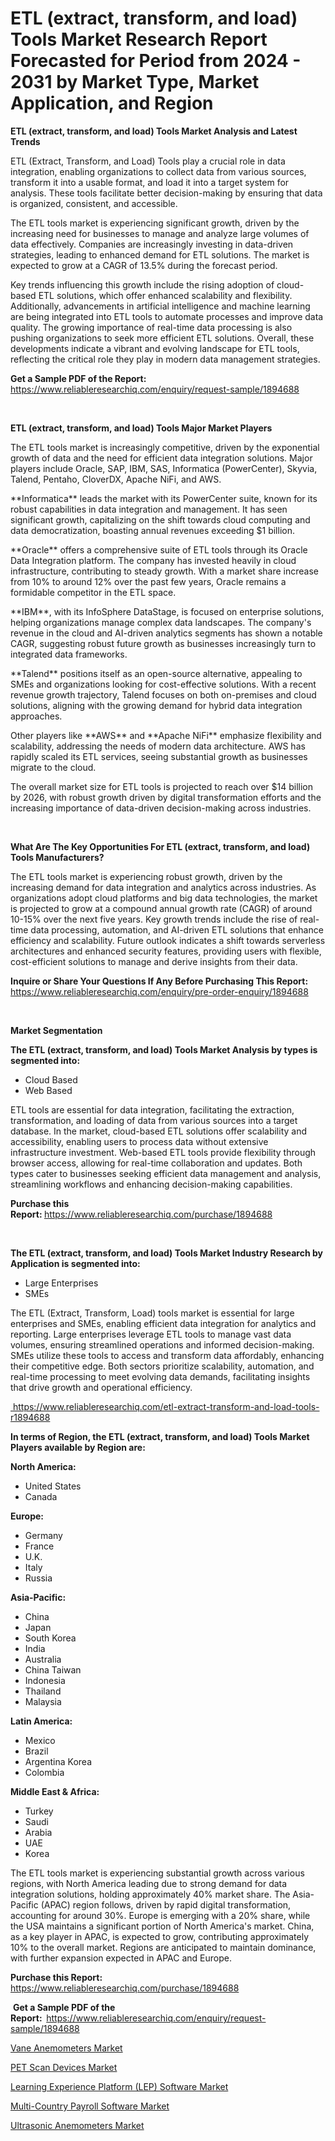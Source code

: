 <p><h1>ETL (extract, transform, and load) Tools Market Research Report Forecasted for Period from 2024 -  2031 by Market Type, Market Application, and Region</h1></p><p><strong>ETL (extract, transform, and load) Tools Market Analysis and Latest Trends</strong></p>
<p><p>ETL (Extract, Transform, and Load) Tools play a crucial role in data integration, enabling organizations to collect data from various sources, transform it into a usable format, and load it into a target system for analysis. These tools facilitate better decision-making by ensuring that data is organized, consistent, and accessible.</p><p>The ETL tools market is experiencing significant growth, driven by the increasing need for businesses to manage and analyze large volumes of data effectively. Companies are increasingly investing in data-driven strategies, leading to enhanced demand for ETL solutions. The market is expected to grow at a CAGR of 13.5% during the forecast period. </p><p>Key trends influencing this growth include the rising adoption of cloud-based ETL solutions, which offer enhanced scalability and flexibility. Additionally, advancements in artificial intelligence and machine learning are being integrated into ETL tools to automate processes and improve data quality. The growing importance of real-time data processing is also pushing organizations to seek more efficient ETL solutions. Overall, these developments indicate a vibrant and evolving landscape for ETL tools, reflecting the critical role they play in modern data management strategies.</p></p>
<p><strong>Get a Sample PDF of the Report:&nbsp;</strong> <a href="https://www.reliableresearchiq.com/enquiry/request-sample/1894688?utm_campaign=101&utm_medium=2&utm_source=Github&utm_content=ia&utm_term=24102024&utm_id=etl-extract-transform-and-load-tools">https://www.reliableresearchiq.com/enquiry/request-sample/1894688</a></p>
<p>&nbsp;</p>
<p><strong>ETL (extract, transform, and load) Tools Major Market Players</strong></p>
<p><p>The ETL tools market is increasingly competitive, driven by the exponential growth of data and the need for efficient data integration solutions. Major players include Oracle, SAP, IBM, SAS, Informatica (PowerCenter), Skyvia, Talend, Pentaho, CloverDX, Apache NiFi, and AWS.</p><p>**Informatica** leads the market with its PowerCenter suite, known for its robust capabilities in data integration and management. It has seen significant growth, capitalizing on the shift towards cloud computing and data democratization, boasting annual revenues exceeding $1 billion.</p><p>**Oracle** offers a comprehensive suite of ETL tools through its Oracle Data Integration platform. The company has invested heavily in cloud infrastructure, contributing to steady growth. With a market share increase from 10% to around 12% over the past few years, Oracle remains a formidable competitor in the ETL space.</p><p>**IBM**, with its InfoSphere DataStage, is focused on enterprise solutions, helping organizations manage complex data landscapes. The company's revenue in the cloud and AI-driven analytics segments has shown a notable CAGR, suggesting robust future growth as businesses increasingly turn to integrated data frameworks.</p><p>**Talend** positions itself as an open-source alternative, appealing to SMEs and organizations looking for cost-effective solutions. With a recent revenue growth trajectory, Talend focuses on both on-premises and cloud solutions, aligning with the growing demand for hybrid data integration approaches.</p><p>Other players like **AWS** and **Apache NiFi** emphasize flexibility and scalability, addressing the needs of modern data architecture. AWS has rapidly scaled its ETL services, seeing substantial growth as businesses migrate to the cloud.</p><p>The overall market size for ETL tools is projected to reach over $14 billion by 2026, with robust growth driven by digital transformation efforts and the increasing importance of data-driven decision-making across industries.</p></p>
<p>&nbsp;</p>
<p><strong>What Are The Key Opportunities For ETL (extract, transform, and load) Tools Manufacturers?</strong></p>
<p><p>The ETL tools market is experiencing robust growth, driven by the increasing demand for data integration and analytics across industries. As organizations adopt cloud platforms and big data technologies, the market is projected to grow at a compound annual growth rate (CAGR) of around 10-15% over the next five years. Key growth trends include the rise of real-time data processing, automation, and AI-driven ETL solutions that enhance efficiency and scalability. Future outlook indicates a shift towards serverless architectures and enhanced security features, providing users with flexible, cost-efficient solutions to manage and derive insights from their data.</p></p>
<p><strong>Inquire or Share Your Questions If Any Before Purchasing This Report:</strong> <a href="https://www.reliableresearchiq.com/enquiry/pre-order-enquiry/1894688?utm_campaign=101&utm_medium=2&utm_source=Github&utm_content=ia&utm_term=24102024&utm_id=etl-extract-transform-and-load-tools">https://www.reliableresearchiq.com/enquiry/pre-order-enquiry/1894688</a></p>
<p>&nbsp;</p>
<p><strong>Market Segmentation</strong></p>
<p><strong>The ETL (extract, transform, and load) Tools Market Analysis by types is segmented into:</strong></p>
<p><ul><li>Cloud Based</li><li>Web Based</li></ul></p>
<p><p>ETL tools are essential for data integration, facilitating the extraction, transformation, and loading of data from various sources into a target database. In the market, cloud-based ETL solutions offer scalability and accessibility, enabling users to process data without extensive infrastructure investment. Web-based ETL tools provide flexibility through browser access, allowing for real-time collaboration and updates. Both types cater to businesses seeking efficient data management and analysis, streamlining workflows and enhancing decision-making capabilities.</p></p>
<p><strong>Purchase this Report:&nbsp;</strong><a href="https://www.reliableresearchiq.com/purchase/1894688?utm_campaign=101&utm_medium=2&utm_source=Github&utm_content=ia&utm_term=24102024&utm_id=etl-extract-transform-and-load-tools">https://www.reliableresearchiq.com/purchase/1894688</a></p>
<p>&nbsp;</p>
<p><strong>The ETL (extract, transform, and load) Tools Market Industry Research by Application is segmented into:</strong></p>
<p><ul><li>Large Enterprises</li><li>SMEs</li></ul></p>
<p><p>The ETL (Extract, Transform, Load) tools market is essential for large enterprises and SMEs, enabling efficient data integration for analytics and reporting. Large enterprises leverage ETL tools to manage vast data volumes, ensuring streamlined operations and informed decision-making. SMEs utilize these tools to access and transform data affordably, enhancing their competitive edge. Both sectors prioritize scalability, automation, and real-time processing to meet evolving data demands, facilitating insights that drive growth and operational efficiency.</p></p>
<p><a href="https://www.reliableresearchiq.com/etl-extract-transform-and-load-tools-r1894688?utm_campaign=101&utm_medium=2&utm_source=Github&utm_content=ia&utm_term=24102024&utm_id=etl-extract-transform-and-load-tools">&nbsp;https://www.reliableresearchiq.com/etl-extract-transform-and-load-tools-r1894688</a></p>
<p><strong>In terms of Region, the ETL (extract, transform, and load) Tools Market Players available by Region are:</strong></p>
<p>
    <p> <strong> North America: </strong>
        <ul>
            <li>United States</li>
            <li>Canada</li>
        </ul>
        </p> 
    <p> <strong> Europe: </strong>
        <ul>
            <li>Germany</li>
            <li>France</li>
            <li>U.K.</li>
            <li>Italy</li>
            <li>Russia</li>
        </ul>
        </p> 
    <p> <strong> Asia-Pacific: </strong>
        <ul>
            <li>China</li>
            <li>Japan</li>
            <li>South Korea</li>
            <li>India</li>
            <li>Australia</li>
            <li>China Taiwan</li>
            <li>Indonesia</li>
            <li>Thailand</li>
            <li>Malaysia</li>
        </ul>
        </p> 
    <p> <strong> Latin America: </strong>
        <ul>
            <li>Mexico</li>
            <li>Brazil</li>
            <li>Argentina Korea</li>
            <li>Colombia</li>
        </ul>
        </p> 
    <p> <strong> Middle East & Africa: </strong>
        <ul>
            <li>Turkey</li>
            <li>Saudi</li>
            <li>Arabia</li>
            <li>UAE</li>
            <li>Korea</li>
        </ul>
    </p>
    </p>
<p><p>The ETL tools market is experiencing substantial growth across various regions, with North America leading due to strong demand for data integration solutions, holding approximately 40% market share. The Asia-Pacific (APAC) region follows, driven by rapid digital transformation, accounting for around 30%. Europe is emerging with a 20% share, while the USA maintains a significant portion of North America's market. China, as a key player in APAC, is expected to grow, contributing approximately 10% to the overall market. Regions are anticipated to maintain dominance, with further expansion expected in APAC and Europe.</p></p>
<p><strong>Purchase this Report: </strong><a href="https://www.reliableresearchiq.com/purchase/1894688?utm_campaign=101&utm_medium=2&utm_source=Github&utm_content=ia&utm_term=24102024&utm_id=etl-extract-transform-and-load-tools">https://www.reliableresearchiq.com/purchase/1894688</a></p>
<p>&nbsp;<strong>Get a Sample PDF of the Report:&nbsp;&nbsp;</strong><a href="https://www.reliableresearchiq.com/enquiry/request-sample/1894688?utm_campaign=101&utm_medium=2&utm_source=Github&utm_content=ia&utm_term=24102024&utm_id=etl-extract-transform-and-load-tools">https://www.reliableresearchiq.com/enquiry/request-sample/1894688</a></p>
<p><strong></strong></p>
<p><p><a href="https://issuu.com/reportprime-2/docs/vane-anemometers-market-size-2030.p_7c86dc10f12de1?utm_campaign=101&utm_medium=2&utm_source=Github&utm_content=ia&utm_term=24102024&utm_id=etl-extract-transform-and-load-tools">Vane Anemometers Market</a></p><p><a href="https://www.linkedin.com/pulse/future-ready-strategic-insights-global-pet-scan-devices-market-3t9yf?utm_campaign=101&utm_medium=2&utm_source=Github&utm_content=ia&utm_term=24102024&utm_id=etl-extract-transform-and-load-tools">PET Scan Devices Market</a></p><p><a href="https://github.com/azucena6lzcou/Market-Research-Report-List-1/blob/main/learning-experience-platform-lep-software-market.md?utm_campaign=101&utm_medium=2&utm_source=Github&utm_content=ia&utm_term=24102024&utm_id=etl-extract-transform-and-load-tools">Learning Experience Platform (LEP) Software Market</a></p><p><a href="https://github.com/ellenqyqdyches/Market-Research-Report-List-1/blob/main/multi-country-payroll-software-market.md?utm_campaign=101&utm_medium=2&utm_source=Github&utm_content=ia&utm_term=24102024&utm_id=etl-extract-transform-and-load-tools">Multi-Country Payroll Software Market</a></p><p><a href="https://issuu.com/reportprime-2/docs/ultrasonic-anemometers-market-size-_9b31b265bc35e2?utm_campaign=101&utm_medium=2&utm_source=Github&utm_content=ia&utm_term=24102024&utm_id=etl-extract-transform-and-load-tools">Ultrasonic Anemometers Market</a></p></p>